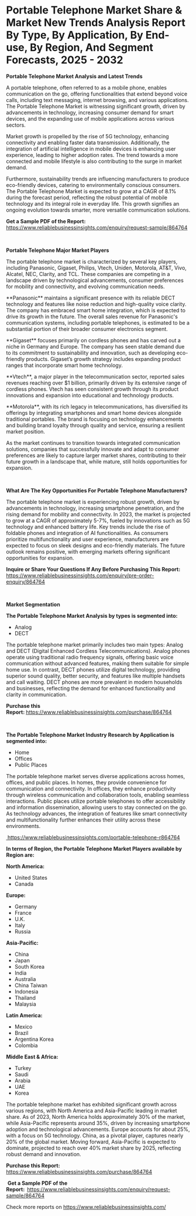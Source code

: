<p><h1>Portable Telephone Market Share & Market New Trends Analysis Report By Type, By Application, By End-use, By Region, And Segment Forecasts, 2025 - 2032</h1></p><p><strong>Portable Telephone Market Analysis and Latest Trends</strong></p>
<p><p>A portable telephone, often referred to as a mobile phone, enables communication on the go, offering functionalities that extend beyond voice calls, including text messaging, internet browsing, and various applications. The Portable Telephone Market is witnessing significant growth, driven by advancements in technology, increasing consumer demand for smart devices, and the expanding use of mobile applications across various sectors.</p><p>Market growth is propelled by the rise of 5G technology, enhancing connectivity and enabling faster data transmission. Additionally, the integration of artificial intelligence in mobile devices is enhancing user experience, leading to higher adoption rates. The trend towards a more connected and mobile lifestyle is also contributing to the surge in market demand.</p><p>Furthermore, sustainability trends are influencing manufacturers to produce eco-friendly devices, catering to environmentally conscious consumers. The Portable Telephone Market is expected to grow at a CAGR of 8.1% during the forecast period, reflecting the robust potential of mobile technology and its integral role in everyday life. This growth signifies an ongoing evolution towards smarter, more versatile communication solutions.</p></p>
<p><strong>Get a Sample PDF of the Report:&nbsp;</strong> <a href="https://www.reliablebusinessinsights.com/enquiry/request-sample/864764?utm_campaign=2174&utm_medium=2&utm_source=Github&utm_content=ia&utm_term=07022025&utm_id=portable-telephone">https://www.reliablebusinessinsights.com/enquiry/request-sample/864764</a></p>
<p>&nbsp;</p>
<p><strong>Portable Telephone Major Market Players</strong></p>
<p><p>The portable telephone market is characterized by several key players, including Panasonic, Gigaset, Philips, Vtech, Uniden, Motorola, AT&T, Vivo, Alcatel, NEC, Clarity, and TCL. These companies are competing in a landscape driven by technological advancements, consumer preferences for mobility and connectivity, and evolving communication needs.</p><p>**Panasonic** maintains a significant presence with its reliable DECT technology and features like noise reduction and high-quality voice clarity. The company has embraced smart home integration, which is expected to drive its growth in the future. The overall sales revenue for Panasonic's communication systems, including portable telephones, is estimated to be a substantial portion of their broader consumer electronics segment.</p><p>**Gigaset** focuses primarily on cordless phones and has carved out a niche in Germany and Europe. The company has seen stable demand due to its commitment to sustainability and innovation, such as developing eco-friendly products. Gigaset’s growth strategy includes expanding product ranges that incorporate smart home technology.</p><p>**Vtech**, a major player in the telecommunication sector, reported sales revenues reaching over $1 billion, primarily driven by its extensive range of cordless phones. Vtech has seen consistent growth through its product innovations and expansion into educational and technology products.</p><p>**Motorola**, with its rich legacy in telecommunications, has diversified its offerings by integrating smartphones and smart home devices alongside traditional portables. The brand is focusing on technology enhancements and building brand loyalty through quality and service, ensuring a resilient market position.</p><p>As the market continues to transition towards integrated communication solutions, companies that successfully innovate and adapt to consumer preferences are likely to capture larger market shares, contributing to their future growth in a landscape that, while mature, still holds opportunities for expansion.</p></p>
<p>&nbsp;</p>
<p><strong>What Are The Key Opportunities For Portable Telephone Manufacturers?</strong></p>
<p><p>The portable telephone market is experiencing robust growth, driven by advancements in technology, increasing smartphone penetration, and the rising demand for mobility and connectivity. In 2023, the market is projected to grow at a CAGR of approximately 5-7%, fueled by innovations such as 5G technology and enhanced battery life. Key trends include the rise of foldable phones and integration of AI functionalities. As consumers prioritize multifunctionality and user experience, manufacturers are expected to focus on sleek designs and eco-friendly materials. The future outlook remains positive, with emerging markets offering significant opportunities for expansion.</p></p>
<p><strong>Inquire or Share Your Questions If Any Before Purchasing This Report:</strong> <a href="https://www.reliablebusinessinsights.com/enquiry/pre-order-enquiry/864764?utm_campaign=2174&utm_medium=2&utm_source=Github&utm_content=ia&utm_term=07022025&utm_id=portable-telephone">https://www.reliablebusinessinsights.com/enquiry/pre-order-enquiry/864764</a></p>
<p>&nbsp;</p>
<p><strong>Market Segmentation</strong></p>
<p><strong>The Portable Telephone Market Analysis by types is segmented into:</strong></p>
<p><ul><li>Analog</li><li>DECT</li></ul></p>
<p><p>The portable telephone market primarily includes two main types: Analog and DECT (Digital Enhanced Cordless Telecommunications). Analog phones operate using traditional radio frequency signals, offering basic voice communication without advanced features, making them suitable for simple home use. In contrast, DECT phones utilize digital technology, providing superior sound quality, better security, and features like multiple handsets and call waiting. DECT phones are more prevalent in modern households and businesses, reflecting the demand for enhanced functionality and clarity in communication.</p></p>
<p><strong>Purchase this Report:&nbsp;</strong><a href="https://www.reliablebusinessinsights.com/purchase/864764?utm_campaign=2174&utm_medium=2&utm_source=Github&utm_content=ia&utm_term=07022025&utm_id=portable-telephone">https://www.reliablebusinessinsights.com/purchase/864764</a></p>
<p>&nbsp;</p>
<p><strong>The Portable Telephone Market Industry Research by Application is segmented into:</strong></p>
<p><ul><li>Home</li><li>Offices</li><li>Public Places</li></ul></p>
<p><p>The portable telephone market serves diverse applications across homes, offices, and public places. In homes, they provide convenience for communication and connectivity. In offices, they enhance productivity through wireless communication and collaboration tools, enabling seamless interactions. Public places utilize portable telephones to offer accessibility and information dissemination, allowing users to stay connected on the go. As technology advances, the integration of features like smart connectivity and multifunctionality further enhances their utility across these environments.</p></p>
<p><a href="https://www.reliablebusinessinsights.com/portable-telephone-r864764?utm_campaign=2174&utm_medium=2&utm_source=Github&utm_content=ia&utm_term=07022025&utm_id=portable-telephone">&nbsp;https://www.reliablebusinessinsights.com/portable-telephone-r864764</a></p>
<p><strong>In terms of Region, the Portable Telephone Market Players available by Region are:</strong></p>
<p>
    <p> <strong> North America: </strong>
        <ul>
            <li>United States</li>
            <li>Canada</li>
        </ul>
        </p> 
    <p> <strong> Europe: </strong>
        <ul>
            <li>Germany</li>
            <li>France</li>
            <li>U.K.</li>
            <li>Italy</li>
            <li>Russia</li>
        </ul>
        </p> 
    <p> <strong> Asia-Pacific: </strong>
        <ul>
            <li>China</li>
            <li>Japan</li>
            <li>South Korea</li>
            <li>India</li>
            <li>Australia</li>
            <li>China Taiwan</li>
            <li>Indonesia</li>
            <li>Thailand</li>
            <li>Malaysia</li>
        </ul>
        </p> 
    <p> <strong> Latin America: </strong>
        <ul>
            <li>Mexico</li>
            <li>Brazil</li>
            <li>Argentina Korea</li>
            <li>Colombia</li>
        </ul>
        </p> 
    <p> <strong> Middle East & Africa: </strong>
        <ul>
            <li>Turkey</li>
            <li>Saudi</li>
            <li>Arabia</li>
            <li>UAE</li>
            <li>Korea</li>
        </ul>
    </p>
    </p>
<p><p>The portable telephone market has exhibited significant growth across various regions, with North America and Asia-Pacific leading in market share. As of 2023, North America holds approximately 30% of the market, while Asia-Pacific represents around 35%, driven by increasing smartphone adoption and technological advancements. Europe accounts for about 25%, with a focus on 5G technology. China, as a pivotal player, captures nearly 20% of the global market. Moving forward, Asia-Pacific is expected to dominate, projected to reach over 40% market share by 2025, reflecting robust demand and innovation.</p></p>
<p><strong>Purchase this Report: </strong><a href="https://www.reliablebusinessinsights.com/purchase/864764?utm_campaign=2174&utm_medium=2&utm_source=Github&utm_content=ia&utm_term=07022025&utm_id=portable-telephone">https://www.reliablebusinessinsights.com/purchase/864764</a></p>
<p>&nbsp;<strong>Get a Sample PDF of the Report:&nbsp;&nbsp;</strong><a href="https://www.reliablebusinessinsights.com/enquiry/request-sample/864764?utm_campaign=2174&utm_medium=2&utm_source=Github&utm_content=ia&utm_term=07022025&utm_id=portable-telephone">https://www.reliablebusinessinsights.com/enquiry/request-sample/864764</a></p>
<p><strong></strong></p>
<p>Check more reports on <a href="https://www.reliablebusinessinsights.com/?utm_campaign=2174&utm_medium=2&utm_source=Github&utm_content=ia&utm_term=07022025&utm_id=portable-telephone">https://www.reliablebusinessinsights.com/</a></p>